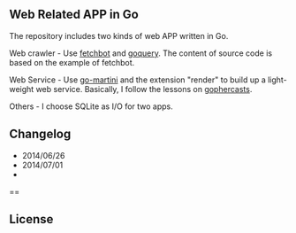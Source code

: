 ## Web Related APP in Go
The repository includes two kinds of web APP written in Go. 

Web crawler - Use [fetchbot] and [goquery]. The content of source code is based on the example of fetchbot.

Web Service - Use [go-martini] and the extension "render" to build up a light-weight web service. Basically, I follow the lessons on [gophercasts].

Others - I choose SQLite as I/O for two apps.


## Changelog
* 2014/06/26 
* 2014/07/01
* 


==
## License

[fetchbot]: https://github.com/PuerkitoBio/fetchbot
[goquery]: https://github.com/PuerkitoBio/goquery
[go-martini]: https://github.com/go-martini/martini
[gophercasts]: https://gophercasts.io/lessons
